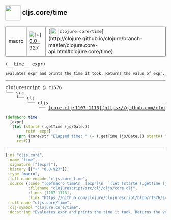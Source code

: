 ## <img width="48px" valign="middle" src="http://i.imgur.com/Hi20huC.png"> cljs.core/time

 <table border="1">
<tr>
<td>macro</td>
<td><a href="https://github.com/cljsinfo/api-refs/tree/0.0-927"><img valign="middle" alt="[+] 0.0-927" src="https://img.shields.io/badge/+-0.0--927-lightgrey.svg"></a> </td>
<td>
[<img height="24px" valign="middle" src="http://i.imgur.com/1GjPKvB.png"> <samp>clojure.core/time</samp>](http://clojure.github.io/clojure/branch-master/clojure.core-api.html#clojure.core/time)
</td>
</tr>
</table>

 <samp>
(__time__ expr)<br>
</samp>

```
Evaluates expr and prints the time it took. Returns the value of expr.
```

---

 <pre>
clojurescript @ r1576
└── src
    └── clj
        └── cljs
            └── <ins>[core.clj:1107-1113](https://github.com/clojure/clojurescript/blob/r1576/src/clj/cljs/core.clj#L1107-L1113)</ins>
</pre>

```clj
(defmacro time
  [expr]
  `(let [start# (.getTime (js/Date.))
         ret# ~expr]
     (prn (core/str "Elapsed time: " (- (.getTime (js/Date.)) start#) " msecs"))
     ret#))
```


---

```clj
{:ns "cljs.core",
 :name "time",
 :signature ["[expr]"],
 :history [["+" "0.0-927"]],
 :type "macro",
 :full-name-encode "cljs.core_time",
 :source {:code "(defmacro time\n  [expr]\n  `(let [start# (.getTime (js/Date.))\n         ret# ~expr]\n     (prn (core/str \"Elapsed time: \" (- (.getTime (js/Date.)) start#) \" msecs\"))\n     ret#))",
          :filename "clojurescript/src/clj/cljs/core.clj",
          :lines [1107 1113],
          :link "https://github.com/clojure/clojurescript/blob/r1576/src/clj/cljs/core.clj#L1107-L1113"},
 :full-name "cljs.core/time",
 :clj-symbol "clojure.core/time",
 :docstring "Evaluates expr and prints the time it took. Returns the value of expr."}

```

